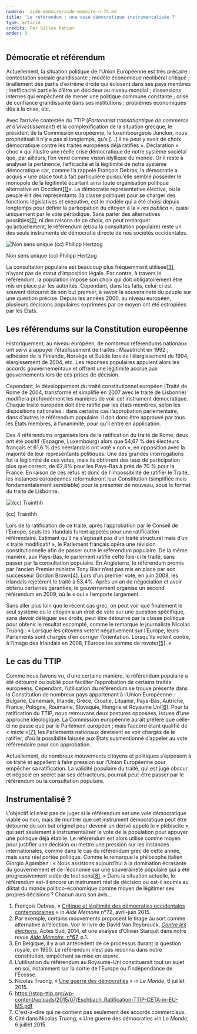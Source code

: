 ```yaml
---
numero: _aide-memoire/aide-memoire-n-74.md
title: 'Le référendum : une voie démocratique instrumentalisée ?'
type: article
credits: Par Gilles Rahier
order: 3
---
```


## Démocratie et référendum

Actuellement, la situation politique de l’Union Européenne est très précaire : contestation sociale grandissante ; modèle économique néolibéral critiqué ; tiraillement des partis d’extrême droite qui éclosent dans ses pays membres ; inefficacité partielle d’être un décideur au niveau mondial ; dissensions internes qui empêchent de mener une politique commune constante ; crise de confiance grandissante dans ses institutions ; problèmes économiques dûs à la crise, etc.

Avec l’arrivée contestée du TTIP (_Partenariat transatlantique de commerce et d'investissement_) et la complexification de la situation grecque, le président de la Commission européenne, le luxembourgeois Juncker, nous prophétisait il n’y a pas si longtemps, qu’« \[…] il ne peut y avoir de choix démocratique contre les traités européens déjà ratifiés ». Déclaration « choc » qui illustre une réelle crise démocratique de notre système sociétal que, par ailleurs, l’on vend comme vision idyllique du monde. Or il reste à analyser la pertinence, l’efficacité et la légitimité de notre système démocratique car, comme l’a rappelé François Debras, la démocratie a acquis « une place tout à fait particulière puisqu’elle semble posséder le monopole de la légitimité écartant ainsi toute organisation politique alternative en Occident[[1]](#footnote-1)». La démocratie représentative élective, où le peuple élit des représentants (la classe politique) pour se charger des fonctions législatives et exécutive, est le modèle qui a été choisi depuis longtemps pour définir la participation du citoyen à la « _res publica_ », quasi uniquement par le vote périodique. Sans parler des alternatives possibles[[2]](#footnote-2), ni des raisons de ce choix, on peut remarquer qu’actuellement, le référendum (et/ou la consultation populaire) reste un des seuls instruments de démocratie directe de nos sociétés occidentales.

![Non sens unique (cc) Philipp Hertzog](/assets/uploads/am74_pp.6-7_rahier_non-sensunique_cc_philipp_hertzog.jpg)

<span class="img-copyright">Non sens unique (cc) Philipp Hertzog</span>

La consultation populaire est beaucoup plus fréquemment utilisée[[3]](#footnote-3), n’ayant pas de statut d’imposition légale. Par contre, à travers le référendum, la population impose son choix qui doit obligatoirement être mis en place par les autorités. Cependant, dans les faits, celui-ci est souvent détourné de son but premier, à savoir la souveraineté du peuple sur une question précise. Depuis les années 2000, au niveau européen, plusieurs décisions populaires exprimées par ce moyen ont été estropiées par les États.

## Les référendums sur la Constitution européenne

Historiquement, au niveau européen, de nombreux référendums nationaux ont servi à appuyer l’établissement de traités : Maastricht en 1992 ; adhésion de la Finlande, Norvège et Suède lors de l’élargissement de 1994, élargissement de 2004, etc. Les réponses populaires appuient alors les accords gouvernementaux et offrent une légitimité accrue aux gouvernements lors de ces prises de décision.

Cependant, le développement du traité constitutionnel européen (Traité de Rome de 2004, transformé et simplifié en 2007 avec le traité de Lisbonne) modifiera profondément les manières de voir cet instrument démocratique. Chaque traité européen doit être ratifié par les états membres, selon les dispositions nationales : dans certains cas l’approbation parlementaire, dans d’autres le référendum populaire. Il doit donc être approuvé par tous les États membres, à l’unanimité, pour qu’il entre en application.

Des 4 référendums organisés lors de la ratification du traité de Rome, deux ont été positif (Espagne, Luxembourg) alors que 54,67 % des électeurs français et 61,6 % des néerlandais ont voté « non », en opposition avec la majorité de leur représentants politiques. Une des grandes interrogations fut la légitimité de ces votes, mais ils obtinrent des taux de participation plus que correct, de 62,8% pour les Pays-Bas à près de 70 % pour la France. En raison de ces refus et donc de l’impossibilité de ratifier le Traité, les instances européennes reformuleront leur Constitution (simplifiée mais fondamentalement semblable) pour la présenter de nouveau, sous le format du traité de Lisbonne.

![(cc) Trainthh](/assets/uploads/am74_pp.6-7_rahier_cc_trainthh.jpg)

<span class="img-copyright">(cc) Trainthh</span>

Lors de la ratification de ce traité, après l’approbation par le Conseil de l’Europe, seuls les Irlandais furent appelés pour une ratification référendaire. Estimant qu’il ne s’agissait pas d’un traité structurel mais d’un « traité modificatif », le Parlement français opéra une révision constitutionnelle afin de passer outre le référendum populaire. De la même manière, aux Pays-Bas, le parlement ratifie cette fois-ci le traité, sans passer par la consultation populaire. En Angleterre, le référendum promis par l’ancien Premier ministre Tony Blair n’est pas mis en place par son successeur Gordon Brown[[4]](#footnote-4). Lors d’un premier vote, en juin 2008, les Irlandais rejetèrent le traité à 53,4%. Après un an de négociation et avoir obtenu certaines garanties, le gouvernement organise un second référendum en 2009, où le « oui » l’emporte largement.

Sans aller plus loin que le récent cas grec, on peut voir que finalement le seul système où le citoyen a un droit de vote sur une question spécifique, sans devoir déléguer ses droits, peut être détourné par la classe politique pour obtenir le résultat escompté, comme le remarque le journaliste Nicolas Truong : « Lorsque les citoyens votent négativement sur l’Europe, leurs Parlements sont chargés d’en corriger l’orientation. Lorsqu’ils votent contre, à l’image des Irlandais en 2008, l’Europe les somme de revoter[[5]](#footnote-5). »

## Le cas du TTIP

Comme nous l’avons vu, d’une certaine manière, le référendum populaire a été détourné ou oublié pour faciliter l’approbation de certains traités européens. Cependant, l’utilisation du référendum se trouve présente dans la Constitution de nombreux pays appartenant à l’Union Européenne : Bulgarie, Danemark, Irlande, Grèce, Croatie, Lituanie, Pays-Bas, Autriche, France, Pologne, Roumanie, Slovaquie, Hongrie et Royaume Uni[[6]](#footnote-6). Pour la ratification du TTIP, nous retrouvons deux postures opposées, issues d’une approche idéologique. La Commission européenne aurait préféré que celle-ci ne passe que par le Parlement européen ; mais l’accord étant qualifié de « mixte »[[7]](#footnote-7), les Parlements nationaux devraient se voir chargés de le ratifier, d’où la possibilité laissée aux États susmentionné d’appeler au vote référendaire pour son approbation.

Actuellement, de nombreux mouvements citoyens et politiques s’opposent à ce traité et appellent à faire pression sur l’Union Européenne pour empêcher sa ratification. La validité populaire du traité, qui est jugé obscur et négocié en secret par ses détracteurs, pourrait peut-être passer par le référendum ou la consultation populaire.

## Instrumentalisé ?

L’objectif ici n’est pas de juger si le référendum est une voie démocratique viable ou non, mais de montrer que cet instrument démocratique peut être détourné de son but originel pour devenir un dérivé appelé le « plébiscite », qui sert seulement à instrumentaliser le vote de la population pour appuyer une politique déjà établie. Le référendum est alors utilisé comme moyen pour justifier une décision ou mettre une pression sur les instances internationales, comme dans le cas du référendum grec de cette année, mais sans réel portée politique. Comme le remarque le philosophe italien Giorgio Agamben : « Nous assistons aujourd’hui à la domination écrasante du gouvernement et de l’économie sur une souveraineté populaire qui a été progressivement vidée de tout sens[[8]](#footnote-8). » Dans la situation actuelle, le référendum est-il encore un instrument réel de décision ou est-il soumis au diktat du monde politico-économique comme moyen de légitimer ses propres décisions ? Chacun aura son avis…

1. François Debras, « [Critique et légitimité des démocraties occidentales contemporaines](/se-documenter/revue-aide-memoire/am-les-derniers-numeros/154-aide-memoire-72/1199-critique-et-legitimite-des-democraties-occidentales-contemporaines) » in _Aide Mémoire_ n°72, avril-juin 2015.
2. Par exemple, certains mouvements proposent le tirage au sort comme alternative à l’élection. Voir le livre de David Van Reybrouck, _[Contre les élections](http://www.actes-sud.fr/catalogue/pochebabel/contre-les-elections-babel)_, Actes Sud, 2014, et une analyse d’Olivier Starquit dans notre revue [_Aide Mémoire_, n°67](/se-documenter/revue-aide-memoire/am-les-derniers-numeros/144-aide-memoire-67/1049-elections-ou-tirage-au-sort-aristocratie-ou-democratie), p.1.
3. En Belgique, il y a un antécédent de ce processus durant la question royale, en 1950. Le référendum n’est pas reconnu dans notre constitution, empêchant sa mise en œuvre.
4. L’utilisation du référendum au Royaume-Uni constituerait tout un sujet en soi, notamment sur la sortie de l’Europe ou l’indépendance de l’Écosse.
5. Nicolas Truong, « [Une guerre des démocraties](http://www.lemonde.fr/idees/article/2015/07/04/la-crise-grecque-un-guerre-entre-deux-legitimites-democratiques_4670428_3232.html) » in _Le Monde_, 6 juillet 2015.
6. <https://stop-ttip.org/wp-content/uploads/2015/07/Eschbach_Ratification-TTIP-CETA-in-EU-MS.pdf>
7. C'est-à-dire qui ne contient pas seulement des accords commerciaux.
8. Cité dans Nicolas Truong, « Une guerre des démocraties »in _Le Monde_, 6 juillet 2015.
